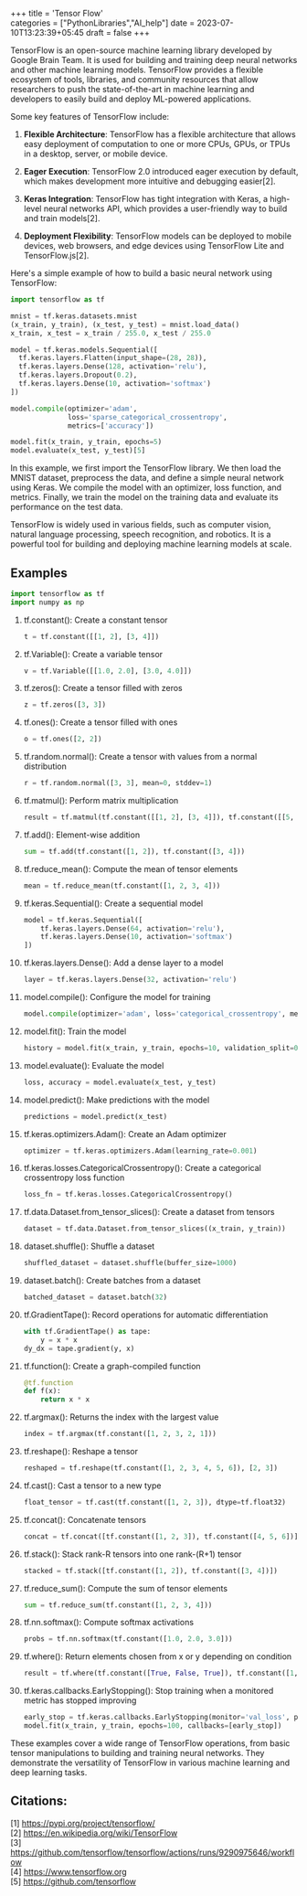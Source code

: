+++
title = 'Tensor Flow'	
categories = ["PythonLibraries","AI_help"]
date = 2023-07-10T13:23:39+05:45
draft = false
+++

TensorFlow is an open-source machine learning library developed by Google Brain Team. It is used for building and training deep neural networks and other machine learning models. TensorFlow provides a flexible ecosystem of tools, libraries, and community resources that allow researchers to push the state-of-the-art in machine learning and developers to easily build and deploy ML-powered applications.

Some key features of TensorFlow include:

1. **Flexible Architecture**: TensorFlow has a flexible architecture that allows easy deployment of computation to one or more CPUs, GPUs, or TPUs in a desktop, server, or mobile device.

2. **Eager Execution**: TensorFlow 2.0 introduced eager execution by default, which makes development more intuitive and debugging easier[2].

3. **Keras Integration**: TensorFlow has tight integration with Keras, a high-level neural networks API, which provides a user-friendly way to build and train models[2].

4. **Deployment Flexibility**: TensorFlow models can be deployed to mobile devices, web browsers, and edge devices using TensorFlow Lite and TensorFlow.js[2].

Here's a simple example of how to build a basic neural network using TensorFlow:

```python
import tensorflow as tf

mnist = tf.keras.datasets.mnist
(x_train, y_train), (x_test, y_test) = mnist.load_data()
x_train, x_test = x_train / 255.0, x_test / 255.0

model = tf.keras.models.Sequential([
  tf.keras.layers.Flatten(input_shape=(28, 28)),
  tf.keras.layers.Dense(128, activation='relu'),
  tf.keras.layers.Dropout(0.2),
  tf.keras.layers.Dense(10, activation='softmax')
])

model.compile(optimizer='adam',
              loss='sparse_categorical_crossentropy',
              metrics=['accuracy'])

model.fit(x_train, y_train, epochs=5)
model.evaluate(x_test, y_test)[5]
```

In this example, we first import the TensorFlow library. We then load the MNIST dataset, preprocess the data, and define a simple neural network using Keras. We compile the model with an optimizer, loss function, and metrics. Finally, we train the model on the training data and evaluate its performance on the test data.

TensorFlow is widely used in various fields, such as computer vision, natural language processing, speech recognition, and robotics. It is a powerful tool for building and deploying machine learning models at scale.

## Examples

```python
import tensorflow as tf
import numpy as np
```

1. tf.constant(): Create a constant tensor
   ```python
   t = tf.constant([[1, 2], [3, 4]])
   ```

2. tf.Variable(): Create a variable tensor
   ```python
   v = tf.Variable([[1.0, 2.0], [3.0, 4.0]])
   ```

3. tf.zeros(): Create a tensor filled with zeros
   ```python
   z = tf.zeros([3, 3])
   ```

4. tf.ones(): Create a tensor filled with ones
   ```python
   o = tf.ones([2, 2])
   ```

5. tf.random.normal(): Create a tensor with values from a normal distribution
   ```python
   r = tf.random.normal([3, 3], mean=0, stddev=1)
   ```

6. tf.matmul(): Perform matrix multiplication
   ```python
   result = tf.matmul(tf.constant([[1, 2], [3, 4]]), tf.constant([[5, 6], [7, 8]]))
   ```

7. tf.add(): Element-wise addition
   ```python
   sum = tf.add(tf.constant([1, 2]), tf.constant([3, 4]))
   ```

8. tf.reduce_mean(): Compute the mean of tensor elements
   ```python
   mean = tf.reduce_mean(tf.constant([1, 2, 3, 4]))
   ```

9. tf.keras.Sequential(): Create a sequential model
   ```python
   model = tf.keras.Sequential([
       tf.keras.layers.Dense(64, activation='relu'),
       tf.keras.layers.Dense(10, activation='softmax')
   ])
   ```

10. tf.keras.layers.Dense(): Add a dense layer to a model
    ```python
    layer = tf.keras.layers.Dense(32, activation='relu')
    ```

11. model.compile(): Configure the model for training
    ```python
    model.compile(optimizer='adam', loss='categorical_crossentropy', metrics=['accuracy'])
    ```

12. model.fit(): Train the model
    ```python
    history = model.fit(x_train, y_train, epochs=10, validation_split=0.2)
    ```

13. model.evaluate(): Evaluate the model
    ```python
    loss, accuracy = model.evaluate(x_test, y_test)
    ```

14. model.predict(): Make predictions with the model
    ```python
    predictions = model.predict(x_test)
    ```

15. tf.keras.optimizers.Adam(): Create an Adam optimizer
    ```python
    optimizer = tf.keras.optimizers.Adam(learning_rate=0.001)
    ```

16. tf.keras.losses.CategoricalCrossentropy(): Create a categorical crossentropy loss function
    ```python
    loss_fn = tf.keras.losses.CategoricalCrossentropy()
    ```

17. tf.data.Dataset.from_tensor_slices(): Create a dataset from tensors
    ```python
    dataset = tf.data.Dataset.from_tensor_slices((x_train, y_train))
    ```

18. dataset.shuffle(): Shuffle a dataset
    ```python
    shuffled_dataset = dataset.shuffle(buffer_size=1000)
    ```

19. dataset.batch(): Create batches from a dataset
    ```python
    batched_dataset = dataset.batch(32)
    ```

20. tf.GradientTape(): Record operations for automatic differentiation
    ```python
    with tf.GradientTape() as tape:
        y = x * x
    dy_dx = tape.gradient(y, x)
    ```

21. tf.function(): Create a graph-compiled function
    ```python
    @tf.function
    def f(x):
        return x * x
    ```

22. tf.argmax(): Returns the index with the largest value
    ```python
    index = tf.argmax(tf.constant([1, 2, 3, 2, 1]))
    ```

23. tf.reshape(): Reshape a tensor
    ```python
    reshaped = tf.reshape(tf.constant([1, 2, 3, 4, 5, 6]), [2, 3])
    ```

24. tf.cast(): Cast a tensor to a new type
    ```python
    float_tensor = tf.cast(tf.constant([1, 2, 3]), dtype=tf.float32)
    ```

25. tf.concat(): Concatenate tensors
    ```python
    concat = tf.concat([tf.constant([1, 2, 3]), tf.constant([4, 5, 6])], axis=0)
    ```

26. tf.stack(): Stack rank-R tensors into one rank-(R+1) tensor
    ```python
    stacked = tf.stack([tf.constant([1, 2]), tf.constant([3, 4])])
    ```

27. tf.reduce_sum(): Compute the sum of tensor elements
    ```python
    sum = tf.reduce_sum(tf.constant([1, 2, 3, 4]))
    ```

28. tf.nn.softmax(): Compute softmax activations
    ```python
    probs = tf.nn.softmax(tf.constant([1.0, 2.0, 3.0]))
    ```

29. tf.where(): Return elements chosen from x or y depending on condition
    ```python
    result = tf.where(tf.constant([True, False, True]), tf.constant([1, 2, 3]), tf.constant([4, 5, 6]))
    ```

30. tf.keras.callbacks.EarlyStopping(): Stop training when a monitored metric has stopped improving
    ```python
    early_stop = tf.keras.callbacks.EarlyStopping(monitor='val_loss', patience=3)
    model.fit(x_train, y_train, epochs=100, callbacks=[early_stop])
    ```

These examples cover a wide range of TensorFlow operations, from basic tensor manipulations to building and training neural networks. They demonstrate the versatility of TensorFlow in various machine learning and deep learning tasks.

## Citations:
[1] https://pypi.org/project/tensorflow/  
[2] https://en.wikipedia.org/wiki/TensorFlow  
[3] https://github.com/tensorflow/tensorflow/actions/runs/9290975646/workflow  
[4] https://www.tensorflow.org  
[5] https://github.com/tensorflow